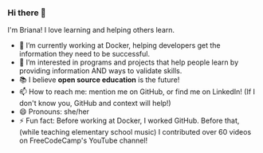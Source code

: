 ### Hi there 👋

I'm Briana! I love learning and helping others learn. 


- 🐳 I’m currently working at Docker, helping developers get the information they need to be successful. 
- 🌱 I’m interested in programs and projects that help people learn by providing information AND ways to validate skills.
- 📚 I believe **open source education** is the future!
- 📫 How to reach me: mention me on GitHub, or find me on LinkedIn! (If I don't know you, GitHub and context will help!)
- 😄 Pronouns: she/her
- ⚡ Fun fact: Before working at Docker, I worked GitHub. Before that, (while teaching elementary school music) I contributed over 60 videos on FreeCodeCamp's YouTube channel! 
